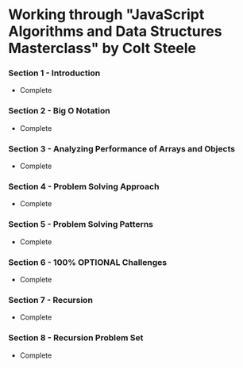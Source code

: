 # Working through "JavaScript Algorithms and Data Structures Masterclass" by Colt Steele

### Section 1 - Introduction

- Complete

### Section 2 - Big O Notation

- Complete

### Section 3 - Analyzing Performance of Arrays and Objects

- Complete

### Section 4 - Problem Solving Approach

- Complete

### Section 5 - Problem Solving Patterns

- Complete

### Section 6 - 100% OPTIONAL Challenges

- Complete

### Section 7 - Recursion

- Complete

### Section 8 - Recursion Problem Set

- Complete
